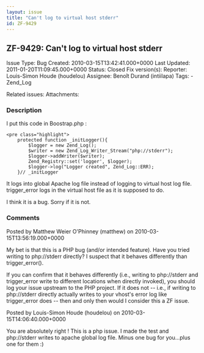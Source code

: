 ```yaml
---
layout: issue
title: "Can't log to virtual host stderr"
id: ZF-9429
---
```


ZF-9429: Can't log to virtual host stderr
-----------------------------------------

 Issue Type: Bug Created: 2010-03-15T13:42:41.000+0000 Last Updated: 2011-01-20T11:09:45.000+0000 Status: Closed Fix version(s): 
 Reporter:  Louis-Simon Houde (houdelou)  Assignee:  Benoît Durand (intiilapa)  Tags: - Zend\_Log
 
 Related issues: 
 Attachments: 
### Description

I put this code in Boostrap.php :

 
    <pre class="highlight">
        protected function _initLogger(){
            $logger = new Zend_Log();
            $writer = new Zend_Log_Writer_Stream("php://stderr");
            $logger->addWriter($writer);
            Zend_Registry::set('logger', $logger);
            $logger->log("Logger created", Zend_Log::ERR);
        }// _initLogger


It logs into global Apache log file instead of logging to virtual host log file. trigger\_error logs in the virtual host file as it is supposed to do.

I think it is a bug. Sorry if it is not.

 

 

### Comments

Posted by Matthew Weier O'Phinney (matthew) on 2010-03-15T13:56:19.000+0000

My bet is that this is a PHP bug (and/or intended feature). Have you tried writing to <a>php://stderr</a> directly? I suspect that it behaves differently than trigger\_error().

If you can confirm that it behaves differently (i.e., writing to <a>php://stderr</a> and trigger\_error write to different locations when directly invoked), you should log your issue upstream to the PHP project. If it does not -- i.e., if writing to <a>php://stderr</a> directly actually writes to your vhost's error log like trigger\_error does -- then and only then would I consider this a ZF issue.

 

 

Posted by Louis-Simon Houde (houdelou) on 2010-03-15T14:06:40.000+0000

You are absolutely right ! This is a php issue. I made the test and <a>php://stderr</a> writes to apache global log file. Minus one bug for you...plus one for them :)

 

 